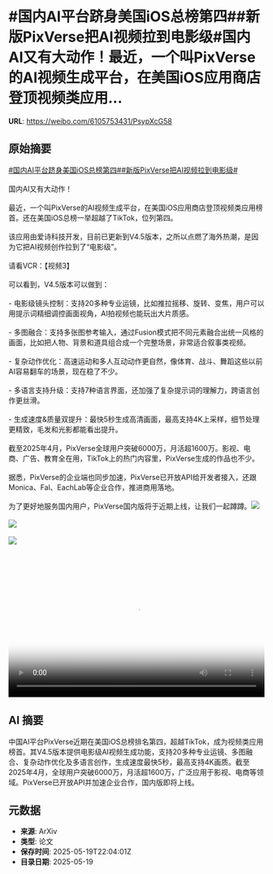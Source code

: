 # #国内AI平台跻身美国iOS总榜第四##新版PixVerse把AI视频拉到电影级#国内AI又有大动作！最近，一个叫PixVerse的AI视频生成平台，在美国iOS应用商店登顶视频类应用...

**URL**: https://weibo.com/6105753431/PsypXcG58

## 原始摘要

<a href="https://m.weibo.cn/search?containerid=231522type%3D1%26t%3D10%26q%3D%23%E5%9B%BD%E5%86%85AI%E5%B9%B3%E5%8F%B0%E8%B7%BB%E8%BA%AB%E7%BE%8E%E5%9B%BDiOS%E6%80%BB%E6%A6%9C%E7%AC%AC%E5%9B%9B%23&amp;extparam=%23%E5%9B%BD%E5%86%85AI%E5%B9%B3%E5%8F%B0%E8%B7%BB%E8%BA%AB%E7%BE%8E%E5%9B%BDiOS%E6%80%BB%E6%A6%9C%E7%AC%AC%E5%9B%9B%23" data-hide=""><span class="surl-text">#国内AI平台跻身美国iOS总榜第四#</span></a><a href="https://m.weibo.cn/search?containerid=231522type%3D1%26t%3D10%26q%3D%23%E6%96%B0%E7%89%88PixVerse%E6%8A%8AAI%E8%A7%86%E9%A2%91%E6%8B%89%E5%88%B0%E7%94%B5%E5%BD%B1%E7%BA%A7%23&amp;extparam=%23%E6%96%B0%E7%89%88PixVerse%E6%8A%8AAI%E8%A7%86%E9%A2%91%E6%8B%89%E5%88%B0%E7%94%B5%E5%BD%B1%E7%BA%A7%23" data-hide=""><span class="surl-text">#新版PixVerse把AI视频拉到电影级#</span></a><br><br>国内AI又有大动作！<br><br>最近，一个叫PixVerse的AI视频生成平台，在美国iOS应用商店登顶视频类应用榜首。还在美国iOS总榜一举超越了TikTok，位列第四。<br><br>该应用由爱诗科技开发，目前已更新到V4.5版本，之所以点燃了海外热潮，是因为它把AI视频创作拉到了“电影级”。<br><br>请看VCR：【视频3】<br><br>可以看到，V4.5版本可以做到：<br><br>- 电影级镜头控制：支持20多种专业运镜，比如推拉摇移、旋转、变焦，用户可以用提示词精细调控画面视角，AI拍视频也能玩出大片质感。<br><br>- 多图融合：支持多张图参考输入，通过Fusion模式把不同元素融合出统一风格的画面，比如把人物、背景和道具组合成一个完整场景，非常适合叙事类视频。<br>  <br>- 复杂动作优化：高速运动和多人互动动作更自然，像体育、战斗、舞蹈这些以前AI容易翻车的场景，现在稳了不少。<br><br>- 多语言支持升级：支持7种语言界面，还加强了复杂提示词的理解力，跨语言创作更丝滑。<br><br>- 生成速度&amp;质量双提升：最快5秒生成高清画面，最高支持4K上采样，细节处理更精致，毛发和光影都能看出提升。<br><br>截至2025年4月，PixVerse全球用户突破6000万，月活超1600万。影视、电商、广告、教育全在用，TikTok上的热门内容里，PixVerse生成的作品也不少。<br><br>据悉，PixVerse的企业端也同步加速，PixVerse已开放API给开发者接入，还跟Monica、Fal、EachLab等企业合作，推进商用落地。<br><br>为了更好地服务国内用户，PixVerse国内版将于近期上线，让我们一起蹲蹲。<img style="" src="https://tvax2.sinaimg.cn/large/006Fd7o3gy1i1kvwda3cgj30fe0xcag7.jpg" referrerpolicy="no-referrer"><br><br><img style="" src="https://tvax1.sinaimg.cn/large/006Fd7o3gy1i1kvwety8lj30wr1z0qhz.jpg" referrerpolicy="no-referrer"><br><br><img style="" src="https://tvax1.sinaimg.cn/large/006Fd7o3ly1i1kvz933b3j31hc0u0wgs.jpg" referrerpolicy="no-referrer"><br><br><br clear="both"><div style="clear: both"></div><video controls="controls" poster="https://tvax2.sinaimg.cn/orj480/006Fd7o3ly1i1kvz8h8cfj31hc0u0wgs.jpg" style="width: 100%"><source src="https://f.video.weibocdn.com/o0/utzdmW2elx08omQvJPVC010412010BKU0E010.mp4?label=mp4_720p&amp;template=1280x720.25.0&amp;ori=0&amp;ps=1CwnkDw1GXwCQx&amp;Expires=1747695758&amp;ssig=y66DRhjJ1F&amp;KID=unistore,video"><source src="https://f.video.weibocdn.com/o0/O6OF6MHXlx08omQv3jiU01041200wMOb0E010.mp4?label=mp4_hd&amp;template=852x480.25.0&amp;ori=0&amp;ps=1CwnkDw1GXwCQx&amp;Expires=1747695758&amp;ssig=02IGJ0VEar&amp;KID=unistore,video"><source src="https://f.video.weibocdn.com/o0/JGR6bYTXlx08omQuMtgc01041200kN0A0E010.mp4?label=mp4_ld&amp;template=640x360.25.0&amp;ori=0&amp;ps=1CwnkDw1GXwCQx&amp;Expires=1747695758&amp;ssig=8UoDUwcksz&amp;KID=unistore,video"><p>视频无法显示，请前往<a href="https://video.weibo.com/show?fid=1034%3A5168053889990671" target="_blank" rel="noopener noreferrer">微博视频</a>观看。</p></video>

## AI 摘要

中国AI平台PixVerse近期在美国iOS总榜排名第四，超越TikTok，成为视频类应用榜首。其V4.5版本提供电影级AI视频生成功能，支持20多种专业运镜、多图融合、复杂动作优化及多语言创作，生成速度最快5秒，最高支持4K画质。截至2025年4月，全球用户突破6000万，月活超1600万，广泛应用于影视、电商等领域。PixVerse已开放API并加速企业合作，国内版即将上线。

## 元数据

- **来源**: ArXiv
- **类型**: 论文
- **保存时间**: 2025-05-19T22:04:01Z
- **目录日期**: 2025-05-19
